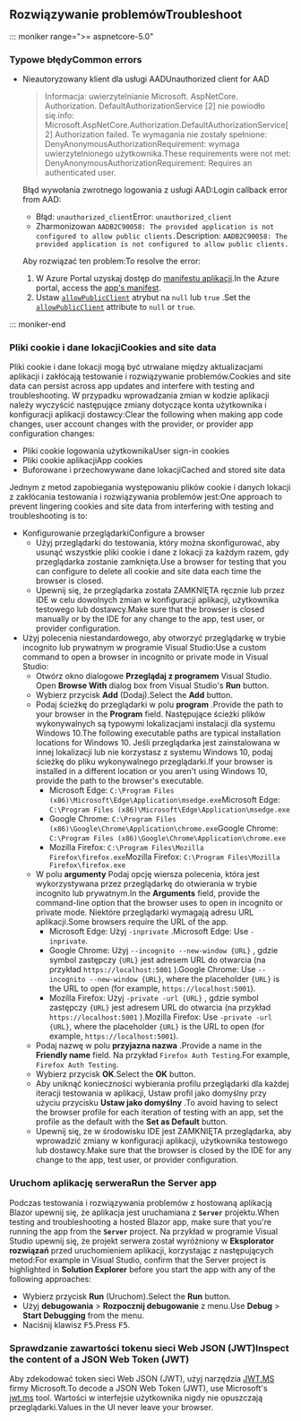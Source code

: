 ## <a name="troubleshoot"></a><span data-ttu-id="c0880-101">Rozwiązywanie problemów</span><span class="sxs-lookup"><span data-stu-id="c0880-101">Troubleshoot</span></span>

::: moniker range=">= aspnetcore-5.0"

### <a name="common-errors"></a><span data-ttu-id="c0880-102">Typowe błędy</span><span class="sxs-lookup"><span data-stu-id="c0880-102">Common errors</span></span>

* <span data-ttu-id="c0880-103">Nieautoryzowany klient dla usługi AAD</span><span class="sxs-lookup"><span data-stu-id="c0880-103">Unauthorized client for AAD</span></span>

  > <span data-ttu-id="c0880-104">Informacja: uwierzytelnianie Microsoft. AspNetCore. Authorization. DefaultAuthorizationService [2] nie powiodło się.</span><span class="sxs-lookup"><span data-stu-id="c0880-104">info: Microsoft.AspNetCore.Authorization.DefaultAuthorizationService[2] Authorization failed.</span></span> <span data-ttu-id="c0880-105">Te wymagania nie zostały spełnione: DenyAnonymousAuthorizationRequirement: wymaga uwierzytelnionego użytkownika.</span><span class="sxs-lookup"><span data-stu-id="c0880-105">These requirements were not met: DenyAnonymousAuthorizationRequirement: Requires an authenticated user.</span></span>

  <span data-ttu-id="c0880-106">Błąd wywołania zwrotnego logowania z usługi AAD:</span><span class="sxs-lookup"><span data-stu-id="c0880-106">Login callback error from AAD:</span></span>

  * <span data-ttu-id="c0880-107">Błąd: `unauthorized_client`</span><span class="sxs-lookup"><span data-stu-id="c0880-107">Error: `unauthorized_client`</span></span>
  * <span data-ttu-id="c0880-108">Zharmonizowan `AADB2C90058: The provided application is not configured to allow public clients.`</span><span class="sxs-lookup"><span data-stu-id="c0880-108">Description: `AADB2C90058: The provided application is not configured to allow public clients.`</span></span>

  <span data-ttu-id="c0880-109">Aby rozwiązać ten problem:</span><span class="sxs-lookup"><span data-stu-id="c0880-109">To resolve the error:</span></span>

  1. <span data-ttu-id="c0880-110">W Azure Portal uzyskaj dostęp do [manifestu aplikacji](/azure/active-directory/develop/reference-app-manifest).</span><span class="sxs-lookup"><span data-stu-id="c0880-110">In the Azure portal, access the [app's manifest](/azure/active-directory/develop/reference-app-manifest).</span></span>
  1. <span data-ttu-id="c0880-111">Ustaw [`allowPublicClient`](/azure/active-directory/develop/reference-app-manifest#allowpublicclient-attribute) atrybut na `null` lub `true` .</span><span class="sxs-lookup"><span data-stu-id="c0880-111">Set the [`allowPublicClient`](/azure/active-directory/develop/reference-app-manifest#allowpublicclient-attribute) attribute to `null` or `true`.</span></span>

::: moniker-end

### <a name="cookies-and-site-data"></a><span data-ttu-id="c0880-112">Pliki cookie i dane lokacji</span><span class="sxs-lookup"><span data-stu-id="c0880-112">Cookies and site data</span></span>

<span data-ttu-id="c0880-113">Pliki cookie i dane lokacji mogą być utrwalane między aktualizacjami aplikacji i zakłócają testowanie i rozwiązywanie problemów.</span><span class="sxs-lookup"><span data-stu-id="c0880-113">Cookies and site data can persist across app updates and interfere with testing and troubleshooting.</span></span> <span data-ttu-id="c0880-114">W przypadku wprowadzania zmian w kodzie aplikacji należy wyczyścić następujące zmiany dotyczące konta użytkownika i konfiguracji aplikacji dostawcy:</span><span class="sxs-lookup"><span data-stu-id="c0880-114">Clear the following when making app code changes, user account changes with the provider, or provider app configuration changes:</span></span>

* <span data-ttu-id="c0880-115">Pliki cookie logowania użytkownika</span><span class="sxs-lookup"><span data-stu-id="c0880-115">User sign-in cookies</span></span>
* <span data-ttu-id="c0880-116">Pliki cookie aplikacji</span><span class="sxs-lookup"><span data-stu-id="c0880-116">App cookies</span></span>
* <span data-ttu-id="c0880-117">Buforowane i przechowywane dane lokacji</span><span class="sxs-lookup"><span data-stu-id="c0880-117">Cached and stored site data</span></span>

<span data-ttu-id="c0880-118">Jednym z metod zapobiegania występowaniu plików cookie i danych lokacji z zakłócania testowania i rozwiązywania problemów jest:</span><span class="sxs-lookup"><span data-stu-id="c0880-118">One approach to prevent lingering cookies and site data from interfering with testing and troubleshooting is to:</span></span>

* <span data-ttu-id="c0880-119">Konfigurowanie przeglądarki</span><span class="sxs-lookup"><span data-stu-id="c0880-119">Configure a browser</span></span>
  * <span data-ttu-id="c0880-120">Użyj przeglądarki do testowania, który można skonfigurować, aby usunąć wszystkie pliki cookie i dane z lokacji za każdym razem, gdy przeglądarka zostanie zamknięta.</span><span class="sxs-lookup"><span data-stu-id="c0880-120">Use a browser for testing that you can configure to delete all cookie and site data each time the browser is closed.</span></span>
  * <span data-ttu-id="c0880-121">Upewnij się, że przeglądarka została ZAMKNIĘTA ręcznie lub przez IDE w celu dowolnych zmian w konfiguracji aplikacji, użytkownika testowego lub dostawcy.</span><span class="sxs-lookup"><span data-stu-id="c0880-121">Make sure that the browser is closed manually or by the IDE for any change to the app, test user, or provider configuration.</span></span>
* <span data-ttu-id="c0880-122">Użyj polecenia niestandardowego, aby otworzyć przeglądarkę w trybie incognito lub prywatnym w programie Visual Studio:</span><span class="sxs-lookup"><span data-stu-id="c0880-122">Use a custom command to open a browser in incognito or private mode in Visual Studio:</span></span>
  * <span data-ttu-id="c0880-123">Otwórz okno dialogowe **Przeglądaj z programem** Visual Studio. </span><span class="sxs-lookup"><span data-stu-id="c0880-123">Open **Browse With** dialog box from Visual Studio's **Run** button.</span></span>
  * <span data-ttu-id="c0880-124">Wybierz przycisk **Add** (Dodaj).</span><span class="sxs-lookup"><span data-stu-id="c0880-124">Select the **Add** button.</span></span>
  * <span data-ttu-id="c0880-125">Podaj ścieżkę do przeglądarki w polu **program** .</span><span class="sxs-lookup"><span data-stu-id="c0880-125">Provide the path to your browser in the **Program** field.</span></span> <span data-ttu-id="c0880-126">Następujące ścieżki plików wykonywalnych są typowymi lokalizacjami instalacji dla systemu Windows 10.</span><span class="sxs-lookup"><span data-stu-id="c0880-126">The following executable paths are typical installation locations for Windows 10.</span></span> <span data-ttu-id="c0880-127">Jeśli przeglądarka jest zainstalowana w innej lokalizacji lub nie korzystasz z systemu Windows 10, podaj ścieżkę do pliku wykonywalnego przeglądarki.</span><span class="sxs-lookup"><span data-stu-id="c0880-127">If your browser is installed in a different location or you aren't using Windows 10, provide the path to the browser's executable.</span></span>
    * <span data-ttu-id="c0880-128">Microsoft Edge: `C:\Program Files (x86)\Microsoft\Edge\Application\msedge.exe`</span><span class="sxs-lookup"><span data-stu-id="c0880-128">Microsoft Edge: `C:\Program Files (x86)\Microsoft\Edge\Application\msedge.exe`</span></span>
    * <span data-ttu-id="c0880-129">Google Chrome: `C:\Program Files (x86)\Google\Chrome\Application\chrome.exe`</span><span class="sxs-lookup"><span data-stu-id="c0880-129">Google Chrome: `C:\Program Files (x86)\Google\Chrome\Application\chrome.exe`</span></span>
    * <span data-ttu-id="c0880-130">Mozilla Firefox: `C:\Program Files\Mozilla Firefox\firefox.exe`</span><span class="sxs-lookup"><span data-stu-id="c0880-130">Mozilla Firefox: `C:\Program Files\Mozilla Firefox\firefox.exe`</span></span>
  * <span data-ttu-id="c0880-131">W polu **argumenty** Podaj opcję wiersza polecenia, która jest wykorzystywana przez przeglądarkę do otwierania w trybie incognito lub prywatnym.</span><span class="sxs-lookup"><span data-stu-id="c0880-131">In the **Arguments** field, provide the command-line option that the browser uses to open in incognito or private mode.</span></span> <span data-ttu-id="c0880-132">Niektóre przeglądarki wymagają adresu URL aplikacji.</span><span class="sxs-lookup"><span data-stu-id="c0880-132">Some browsers require the URL of the app.</span></span>
    * <span data-ttu-id="c0880-133">Microsoft Edge: Użyj `-inprivate` .</span><span class="sxs-lookup"><span data-stu-id="c0880-133">Microsoft Edge: Use `-inprivate`.</span></span>
    * <span data-ttu-id="c0880-134">Google Chrome: Użyj `--incognito --new-window {URL}` , gdzie symbol zastępczy `{URL}` jest adresem URL do otwarcia (na przykład `https://localhost:5001` ).</span><span class="sxs-lookup"><span data-stu-id="c0880-134">Google Chrome: Use `--incognito --new-window {URL}`, where the placeholder `{URL}` is the URL to open (for example, `https://localhost:5001`).</span></span>
    * <span data-ttu-id="c0880-135">Mozilla Firefox: Użyj `-private -url {URL}` , gdzie symbol zastępczy `{URL}` jest adresem URL do otwarcia (na przykład `https://localhost:5001` ).</span><span class="sxs-lookup"><span data-stu-id="c0880-135">Mozilla Firefox: Use `-private -url {URL}`, where the placeholder `{URL}` is the URL to open (for example, `https://localhost:5001`).</span></span>
  * <span data-ttu-id="c0880-136">Podaj nazwę w polu **przyjazna nazwa** .</span><span class="sxs-lookup"><span data-stu-id="c0880-136">Provide a name in the **Friendly name** field.</span></span> <span data-ttu-id="c0880-137">Na przykład `Firefox Auth Testing`.</span><span class="sxs-lookup"><span data-stu-id="c0880-137">For example, `Firefox Auth Testing`.</span></span>
  * <span data-ttu-id="c0880-138">Wybierz przycisk **OK**.</span><span class="sxs-lookup"><span data-stu-id="c0880-138">Select the **OK** button.</span></span>
  * <span data-ttu-id="c0880-139">Aby uniknąć konieczności wybierania profilu przeglądarki dla każdej iteracji testowania w aplikacji, Ustaw profil jako domyślny przy użyciu przycisku **Ustaw jako domyślny** .</span><span class="sxs-lookup"><span data-stu-id="c0880-139">To avoid having to select the browser profile for each iteration of testing with an app, set the profile as the default with the **Set as Default** button.</span></span>
  * <span data-ttu-id="c0880-140">Upewnij się, że w środowisku IDE jest ZAMKNIĘTA przeglądarka, aby wprowadzić zmiany w konfiguracji aplikacji, użytkownika testowego lub dostawcy.</span><span class="sxs-lookup"><span data-stu-id="c0880-140">Make sure that the browser is closed by the IDE for any change to the app, test user, or provider configuration.</span></span>

### <a name="run-the-server-app"></a><span data-ttu-id="c0880-141">Uruchom aplikację serwera</span><span class="sxs-lookup"><span data-stu-id="c0880-141">Run the Server app</span></span>

<span data-ttu-id="c0880-142">Podczas testowania i rozwiązywania problemów z hostowaną aplikacją Blazor upewnij się, że aplikacja jest uruchamiana z **`Server`** projektu.</span><span class="sxs-lookup"><span data-stu-id="c0880-142">When testing and troubleshooting a hosted Blazor app, make sure that you're running the app from the **`Server`** project.</span></span> <span data-ttu-id="c0880-143">Na przykład w programie Visual Studio upewnij się, że projekt serwera został wyróżniony w **Eksplorator rozwiązań** przed uruchomieniem aplikacji, korzystając z następujących metod:</span><span class="sxs-lookup"><span data-stu-id="c0880-143">For example in Visual Studio, confirm that the Server project is highlighted in **Solution Explorer** before you start the app with any of the following approaches:</span></span>

* <span data-ttu-id="c0880-144">Wybierz przycisk **Run** (Uruchom).</span><span class="sxs-lookup"><span data-stu-id="c0880-144">Select the **Run** button.</span></span>
* <span data-ttu-id="c0880-145">Użyj **debugowania**  >  **Rozpocznij debugowanie** z menu.</span><span class="sxs-lookup"><span data-stu-id="c0880-145">Use **Debug** > **Start Debugging** from the menu.</span></span>
* <span data-ttu-id="c0880-146">Naciśnij klawisz <kbd>F5</kbd>.</span><span class="sxs-lookup"><span data-stu-id="c0880-146">Press <kbd>F5</kbd>.</span></span>

### <a name="inspect-the-content-of-a-json-web-token-jwt"></a><span data-ttu-id="c0880-147">Sprawdzanie zawartości tokenu sieci Web JSON (JWT)</span><span class="sxs-lookup"><span data-stu-id="c0880-147">Inspect the content of a JSON Web Token (JWT)</span></span>

<span data-ttu-id="c0880-148">Aby zdekodować token sieci Web JSON (JWT), użyj narzędzia [JWT.MS](https://jwt.ms/) firmy Microsoft.</span><span class="sxs-lookup"><span data-stu-id="c0880-148">To decode a JSON Web Token (JWT), use Microsoft's [jwt.ms](https://jwt.ms/) tool.</span></span> <span data-ttu-id="c0880-149">Wartości w interfejsie użytkownika nigdy nie opuszczają przeglądarki.</span><span class="sxs-lookup"><span data-stu-id="c0880-149">Values in the UI never leave your browser.</span></span>
